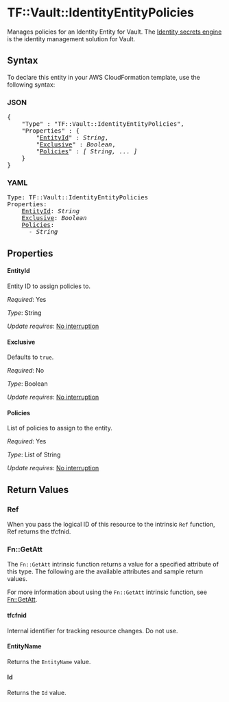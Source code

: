 # TF::Vault::IdentityEntityPolicies

Manages policies for an Identity Entity for Vault. The [Identity secrets engine](https://www.vaultproject.io/docs/secrets/identity/index.html) is the identity management solution for Vault.

## Syntax

To declare this entity in your AWS CloudFormation template, use the following syntax:

### JSON

<pre>
{
    "Type" : "TF::Vault::IdentityEntityPolicies",
    "Properties" : {
        "<a href="#entityid" title="EntityId">EntityId</a>" : <i>String</i>,
        "<a href="#exclusive" title="Exclusive">Exclusive</a>" : <i>Boolean</i>,
        "<a href="#policies" title="Policies">Policies</a>" : <i>[ String, ... ]</i>
    }
}
</pre>

### YAML

<pre>
Type: TF::Vault::IdentityEntityPolicies
Properties:
    <a href="#entityid" title="EntityId">EntityId</a>: <i>String</i>
    <a href="#exclusive" title="Exclusive">Exclusive</a>: <i>Boolean</i>
    <a href="#policies" title="Policies">Policies</a>: <i>
      - String</i>
</pre>

## Properties

#### EntityId

Entity ID to assign policies to.

_Required_: Yes

_Type_: String

_Update requires_: [No interruption](https://docs.aws.amazon.com/AWSCloudFormation/latest/UserGuide/using-cfn-updating-stacks-update-behaviors.html#update-no-interrupt)

#### Exclusive

Defaults to `true`.

_Required_: No

_Type_: Boolean

_Update requires_: [No interruption](https://docs.aws.amazon.com/AWSCloudFormation/latest/UserGuide/using-cfn-updating-stacks-update-behaviors.html#update-no-interrupt)

#### Policies

List of policies to assign to the entity.

_Required_: Yes

_Type_: List of String

_Update requires_: [No interruption](https://docs.aws.amazon.com/AWSCloudFormation/latest/UserGuide/using-cfn-updating-stacks-update-behaviors.html#update-no-interrupt)

## Return Values

### Ref

When you pass the logical ID of this resource to the intrinsic `Ref` function, Ref returns the tfcfnid.

### Fn::GetAtt

The `Fn::GetAtt` intrinsic function returns a value for a specified attribute of this type. The following are the available attributes and sample return values.

For more information about using the `Fn::GetAtt` intrinsic function, see [Fn::GetAtt](https://docs.aws.amazon.com/AWSCloudFormation/latest/UserGuide/intrinsic-function-reference-getatt.html).

#### tfcfnid

Internal identifier for tracking resource changes. Do not use.

#### EntityName

Returns the <code>EntityName</code> value.

#### Id

Returns the <code>Id</code> value.

